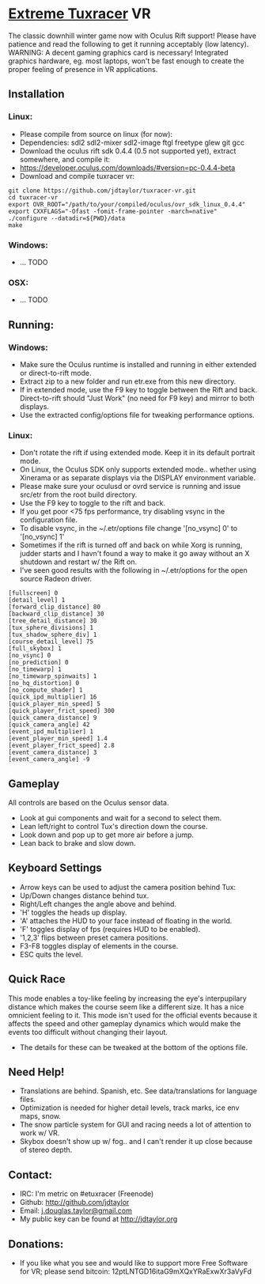 # [Extreme Tuxracer](http://sourceforge.net/projects/extremetuxracer/) VR 

The classic downhill winter game now with Oculus Rift support!  Please have patience and read the following to get it running acceptably (low latency).  WARNING: A decent gaming graphics card is necessary!  Integrated graphics hardware, eg. most laptops, won't be fast enough to create the proper feeling of presence in VR applications.

## Installation

### Linux:
* Please compile from source on linux (for now):
* Dependencies: sdl2 sdl2-mixer sdl2-image ftgl freetype glew git gcc
* Download the oculus rift sdk 0.4.4 (0.5 not supported yet), extract somewhere, and compile it:
 * https://developer.oculus.com/downloads/#version=pc-0.4.4-beta
* Download and compile tuxracer vr:

 ```
git clone https://github.com/jdtaylor/tuxracer-vr.git
cd tuxracer-vr
export OVR_ROOT="/path/to/your/compiled/oculus/ovr_sdk_linux_0.4.4"
export CXXFLAGS="-Ofast -fomit-frame-pointer -march=native" 
./configure --datadir=${PWD}/data
make 
 ```

### Windows:
* ... TODO

### OSX:
* ... TODO

## Running:
### Windows:
* Make sure the Oculus runtime is installed and running in either extended or direct-to-rift mode.
* Extract zip to a new folder and run etr.exe from this new directory.
* If in extended mode, use the F9 key to toggle between the Rift and back.  Direct-to-rift should "Just Work" (no need for F9 key) and mirror to both displays.
* Use the extracted config/options file for tweaking performance options.

### Linux:
* Don't rotate the rift if using extended mode. Keep it in its default portrait mode.
* On Linux, the Oculus SDK only supports extended mode.. whether using Xinerama or as separate displays via the DISPLAY environment variable.
* Please make sure your oculusd or ovrd service is running and issue src/etr from the root build directory.
* Use the F9 key to toggle to the rift and back.
 * If you get poor <75 fps performance, try disabling vsync in the configuration file.
  * To disable vsync, in the ~/.etr/options file change '[no_vsync] 0' to '[no_vsync] 1'
* Sometimes if the rift is turned off and back on while Xorg is running, judder starts and I havn't found a way to make it go away without an X shutdown and restart w/ the Rift on.
* I've seen good results with the following in ~/.etr/options for the open source Radeon driver.

```
[fullscreen] 0
[detail_level] 1
[forward_clip_distance] 80
[backward_clip_distance] 30
[tree_detail_distance] 30
[tux_sphere_divisions] 1
[tux_shadow_sphere_div] 1
[course_detail_level] 75
[full_skybox] 1
[no_vsync] 0
[no_prediction] 0
[no_timewarp] 1
[no_timewarp_spinwaits] 1
[no_hq_distortion] 0
[no_compute_shader] 1
[quick_ipd_multiplier] 16
[quick_player_min_speed] 5
[quick_player_frict_speed] 300
[quick_camera_distance] 9
[quick_camera_angle] 42
[event_ipd_multiplier] 1 
[event_player_min_speed] 1.4
[event_player_frict_speed] 2.8
[event_camera_distance] 3
[event_camera_angle] -9

```

## Gameplay
All controls are based on the Oculus sensor data.
* Look at gui components and wait for a second to select them.
* Lean left/right to control Tux's direction down the course.
* Look down and pop up to get more air before a jump.
* Lean back to brake and slow down.

## Keyboard Settings
* Arrow keys can be used to adjust the camera position behind Tux:
 * Up/Down changes distance behind tux.
 * Right/Left changes the angle above and behind.
* 'H' toggles the heads up display. 
* 'A' attaches the HUD to your face instead of floating in the world.
* 'F' toggles display of fps (requires HUD to be enabled).
* '1,2,3' flips between preset camera positions.
* F3-F8 toggles display of elements in the course.
* ESC quits the level.

## Quick Race
This mode enables a toy-like feeling by increasing the eye's interpupilary distance which makes the course seem like a different size.  It has a nice omnicient feeling to it.  This mode isn't used for the official events because it affects the speed and other gameplay dynamics which would make the events too difficult without changing their layout.  
* The details for these can be tweaked at the bottom of the options file.

## Need Help!
* Translations are behind.  Spanish, etc.  See data/translations for language files.
* Optimization is needed for higher detail levels, track marks, ice env maps, snow.
* The snow particle system for GUI and racing needs a lot of attention to work w/ VR.
* Skybox doesn't show up w/ fog.. and I can't render it up close because of stereo depth.

## Contact:
* IRC: I'm metric on #etuxracer (Freenode)
* Github: http://github.com/jdtaylor
* Email: j.douglas.taylor@gmail.com
* My public key can be found at http://jdtaylor.org

## Donations:
* If you like what you see and would like to support more Free Software for VR; please send bitcoin: 12ptLNTGD16itaG9mXQxYRaExwXr3aVyFd

